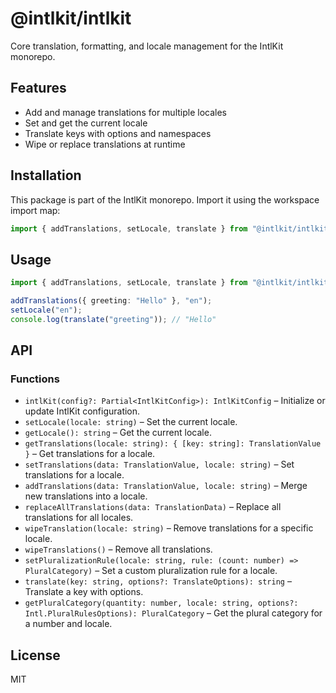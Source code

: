 # @intlkit/intlkit

Core translation, formatting, and locale management for the IntlKit monorepo.

## Features

- Add and manage translations for multiple locales
- Set and get the current locale
- Translate keys with options and namespaces
- Wipe or replace translations at runtime

## Installation

This package is part of the IntlKit monorepo. Import it using the workspace import map:

```ts
import { addTranslations, setLocale, translate } from "@intlkit/intlkit";
```

## Usage

```ts
import { addTranslations, setLocale, translate } from "@intlkit/intlkit";

addTranslations({ greeting: "Hello" }, "en");
setLocale("en");
console.log(translate("greeting")); // "Hello"
```

## API

### Functions

- `intlKit(config?: Partial<IntlKitConfig>): IntlKitConfig` – Initialize or update IntlKit configuration.
- `setLocale(locale: string)` – Set the current locale.
- `getLocale(): string` – Get the current locale.
- `getTranslations(locale: string): { [key: string]: TranslationValue }` – Get translations for a locale.
- `setTranslations(data: TranslationValue, locale: string)` – Set translations for a locale.
- `addTranslations(data: TranslationValue, locale: string)` – Merge new translations into a locale.
- `replaceAllTranslations(data: TranslationData)` – Replace all translations for all locales.
- `wipeTranslation(locale: string)` – Remove translations for a specific locale.
- `wipeTranslations()` – Remove all translations.
- `setPluralizationRule(locale: string, rule: (count: number) => PluralCategory)` – Set a custom pluralization rule for a locale.
- `translate(key: string, options?: TranslateOptions): string` – Translate a key with options.
- `getPluralCategory(quantity: number, locale: string, options?: Intl.PluralRulesOptions): PluralCategory` – Get the plural category for a number and
  locale.

## License

MIT
